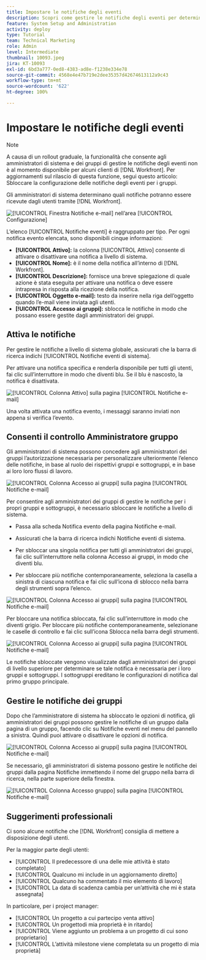 ```yaml
---
title: Impostare le notifiche degli eventi
description: Scopri come gestire le notifiche degli eventi per determinare quali notifiche e-mail e in-app inviare agli utenti.
feature: System Setup and Administration
activity: deploy
type: Tutorial
team: Technical Marketing
role: Admin
level: Intermediate
thumbnail: 10093.jpeg
jira: KT-10093
exl-id: 6bd3a777-0ed8-4383-ad8e-f1238e334e78
source-git-commit: 4568e4e47b719e2dee35357d42674613112a9c43
workflow-type: tm+mt
source-wordcount: '622'
ht-degree: 100%

---
```


<!--
this has the same content as the system administrator notification setup and mangement section of the email and inapp notificiations learning path
-->

<!--
add URL link in the note at the top of the LP
-->

# Impostare le notifiche degli eventi

>[!NOTE]
>
>A causa di un rollout graduale, la funzionalità che consente agli amministratori di sistema e dei gruppi di gestire le notifiche degli eventi non è al momento disponibile per alcuni clienti di [!DNL Workfront]. Per aggiornamenti sul rilascio di questa funzione, segui questo articolo: Sbloccare la configurazione delle notifiche degli eventi per i gruppi.

Gli amministratori di sistema determinano quali notifiche potranno essere ricevute dagli utenti tramite [!DNL Workfront].

![[!UICONTROL Finestra Notifiche e-mail] nell’area [!UICONTROL Configurazione]](assets/admin-fund-notifications-1.png)

L’elenco [!UICONTROL Notifiche eventi] è raggruppato per tipo. Per ogni notifica evento elencata, sono disponibili cinque informazioni:

* **[!UICONTROL Attivo]:** la colonna [!UICONTROL Attivo] consente di attivare o disattivare una notifica a livello di sistema.
* **[!UICONTROL Nome]:** è il nome della notifica all’interno di [!DNL Workfront].
* **[!UICONTROL Descrizione]:** fornisce una breve spiegazione di quale azione è stata eseguita per attivare una notifica o deve essere intrapresa in risposta alla ricezione della notifica.
* **[!UICONTROL Oggetto e-mail]:** testo da inserire nella riga dell’oggetto quando l’e-mail viene inviata agli utenti.
* **[!UICONTROL Accesso ai gruppi]:** sblocca le notifiche in modo che possano essere gestite dagli amministratori dei gruppi.

## Attiva le notifiche

Per gestire le notifiche a livello di sistema globale, assicurati che la barra di ricerca indichi [!UICONTROL Notifiche eventi di sistema].

Per attivare una notifica specifica e renderla disponibile per tutti gli utenti, fai clic sull’interruttore in modo che diventi blu. Se il blu è nascosto, la notifica è disattivata.

![[!UICONTROL Colonna Attivo] sulla pagina [!UICONTROL Notifiche e-mail]](assets/admin-fund-notifications-2.png)

Una volta attivata una notifica evento, i messaggi saranno inviati non appena si verifica l’evento.

## Consenti il controllo Amministratore gruppo

Gli amministratori di sistema possono concedere agli amministratori dei gruppi l’autorizzazione necessaria per personalizzare ulteriormente l’elenco delle notifiche, in base al ruolo dei rispettivi gruppi e sottogruppi, e in base ai loro loro flussi di lavoro.

![[!UICONTROL Colonna Accesso ai gruppi] sulla pagina [!UICONTROL Notifiche e-mail]](assets/ganotifications_01.png)

Per consentire agli amministratori dei gruppi di gestire le notifiche per i propri gruppi e sottogruppi, è necessario sbloccare le notifiche a livello di sistema.

* Passa alla scheda Notifica evento della pagina Notifiche e-mail.

* Assicurati che la barra di ricerca indichi Notifiche eventi di sistema.

* Per sbloccar una singola notifica per tutti gli amministratori dei gruppi, fai clic sull’interruttore nella colonna Accesso ai gruppi, in modo che diventi blu.

* Per sbloccare più notifiche contemporaneamente, seleziona la casella a sinistra di ciascuna notifica e fai clic sull’icona di sblocco nella barra degli strumenti sopra l’elenco.

![[!UICONTROL Colonna Accesso ai gruppi] sulla pagina [!UICONTROL Notifiche e-mail]](assets/ganotifications_02.png)

Per bloccare una notifica sbloccata, fai clic sull’interruttore in modo che diventi grigio. Per bloccare più notifiche contemporaneamente, selezionane le caselle di controllo e fai clic sull’icona Sblocca nella barra degli strumenti.

![[!UICONTROL Colonna Accesso ai gruppi] sulla pagina [!UICONTROL Notifiche e-mail]](assets/ganotifications_03.png)

Le notifiche sbloccate vengono visualizzate dagli amministratori dei gruppi di livello superiore per determinare se tale notifica è necessaria per i loro gruppi e sottogruppi. I sottogruppi ereditano le configurazioni di notifica dal primo gruppo principale. ﻿


## Gestire le notifiche dei gruppi

Dopo che l’amministratore di sistema ha sbloccato le opzioni di notifica, gli amministratori dei gruppi possono gestire le notifiche di un gruppo dalla pagina di un gruppo, facendo clic su Notifiche eventi nel menu del pannello a sinistra. Quindi puoi attivare o disattivare le opzioni di notifica.

![[!UICONTROL Colonna Accesso ai gruppi] sulla pagina [!UICONTROL Notifiche e-mail]](assets/managegroupnotifications_01.png)

Se necessario, gli amministratori di sistema possono gestire le notifiche dei gruppi dalla pagina Notifiche immettendo il nome del gruppo nella barra di ricerca, nella parte superiore della finestra.

![[!UICONTROL Colonna Accesso gruppo] sulla pagina [!UICONTROL Notifiche e-mail]](assets/managegroupnotifications_02.png)

## Suggerimenti professionali

Ci sono alcune notifiche che [!DNL Workfront] consiglia di mettere a disposizione degli utenti.

Per la maggior parte degli utenti:

* [!UICONTROL Il predecessore di una delle mie attività è stato completato]
* [!UICONTROL Qualcuno mi include in un aggiornamento diretto]
* [!UICONTROL Qualcuno ha commentato il mio elemento di lavoro]
* [!UICONTROL La data di scadenza cambia per un’attività che mi è stata assegnata]


In particolare, per i project manager:

* [!UICONTROL Un progetto a cui partecipo venta attivo]
* [!UICONTROL Un progettodi mia proprietà è in ritardo]
* [!UICONTROL Viene aggiunto un problema a un progetto di cui sono proprietario]
* [!UICONTROL L’attività milestone viene completata su un progetto di mia proprietà]

<!--
learn more URLs
-->
